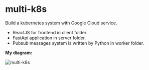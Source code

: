 # multi-k8s
Build a kubernetes system with Google Cloud service.
- ReactJS for frontend in client folder.
- FastApi application in server folder.
- Pubsub messages system is written by Python in worker folder.
  
**My diagram:**
  
![multi-k8s](https://github.com/user-attachments/assets/2c1d299c-5bd0-4f32-af1c-9603708cff05)

